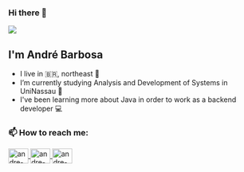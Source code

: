 ### Hi there 👋
<img align="center" src="https://media.tenor.com/images/83b90625006ac67045b68a39771d9f24/tenor.gif">

## I'm André Barbosa

- I live in 🇧🇷, northeast 🤠
- I’m currently studying Analysis and Development of Systems in UniNassau 📖
- I've been learning more about Java in order to work as a backend developer 💻

### 📫 How to reach me:
<a href="https://www.linkedin.com/in/andre-barbosa-923798190/" target="_blank"> 
<img align="center" alt="andre-linkedin" height="30" width="40" src="https://cdn.jsdelivr.net/npm/simple-icons@3.0.1/icons/linkedin.svg" style="max-width:100%;">
</a>
<a href="https://www.instagram.com/lima_carlosufrpe/" target="_blank">
<img align="center" alt="andre-instagram" height="30" width="40" src="https://cdn.jsdelivr.net/npm/simple-icons@3.0.1/icons/instagram.svg" style="max-width:100%;">
</a>
<a href="limaufrpe289@gmail.com" target="_blank"> 
<img align="center" alt="andre-instagram" height="30" width="40" src="https://cdn.jsdelivr.net/npm/simple-icons@3.0.1/icons/gmail.svg" style="max-width:100%;">
</a> 

<!--
**Pilgriman/Pilgriman** is a ✨ _special_ ✨ repository because its `README.md` (this file) appears on your GitHub profile.

Here are some ideas to get you started:

- 🔭 I’m currently working on ...
- 🌱 I’m currently learning ...
- 👯 I’m looking to collaborate on ...
- 🤔 I’m looking for help with ...
- 💬 Ask me about ...
- 📫 How to reach me: ...
- 😄 Pronouns: ...
- ⚡ Fun fact: ...
-->
